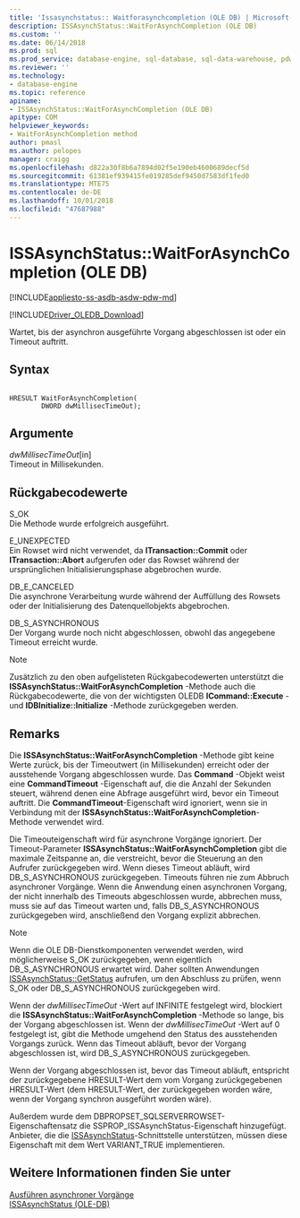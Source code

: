 ```yaml
---
title: 'Issasynchstatus:: Waitforasynchcompletion (OLE DB) | Microsoft-Dokumentation'
description: ISSAsynchStatus::WaitForAsynchCompletion (OLE DB)
ms.custom: ''
ms.date: 06/14/2018
ms.prod: sql
ms.prod_service: database-engine, sql-database, sql-data-warehouse, pdw
ms.reviewer: ''
ms.technology:
- database-engine
ms.topic: reference
apiname:
- ISSAsynchStatus::WaitForAsynchCompletion (OLE DB)
apitype: COM
helpviewer_keywords:
- WaitForAsynchCompletion method
author: pmasl
ms.author: pelopes
manager: craigg
ms.openlocfilehash: d822a30f8b6a7894d02f5e190eb4600689decf5d
ms.sourcegitcommit: 61381ef939415fe019285def9450d7583df1fed0
ms.translationtype: MTE75
ms.contentlocale: de-DE
ms.lasthandoff: 10/01/2018
ms.locfileid: "47687988"
---
```

# <a name="issasynchstatuswaitforasynchcompletion-ole-db"></a>ISSAsynchStatus::WaitForAsynchCompletion (OLE DB)
[!INCLUDE[appliesto-ss-asdb-asdw-pdw-md](../../../includes/appliesto-ss-asdb-asdw-pdw-md.md)]

[!INCLUDE[Driver_OLEDB_Download](../../../includes/driver_oledb_download.md)]

  Wartet, bis der asynchron ausgeführte Vorgang abgeschlossen ist oder ein Timeout auftritt.  
  
## <a name="syntax"></a>Syntax  
  
```  
  
HRESULT WaitForAsynchCompletion(   
        DWORD dwMillisecTimeOut);  
```  
  
## <a name="arguments"></a>Argumente  
 *dwMillisecTimeOut*[in]  
 Timeout in Millisekunden.  
  
## <a name="return-code-values"></a>Rückgabecodewerte  
 S_OK  
 Die Methode wurde erfolgreich ausgeführt.  
  
 E_UNEXPECTED  
 Ein Rowset wird nicht verwendet, da **ITransaction::Commit** oder **ITransaction::Abort** aufgerufen oder das Rowset während der ursprünglichen Initialisierungsphase abgebrochen wurde.  
  
 DB_E_CANCELED  
 Die asynchrone Verarbeitung wurde während der Auffüllung des Rowsets oder der Initialisierung des Datenquellobjekts abgebrochen.  
  
 DB_S_ASYNCHRONOUS  
 Der Vorgang wurde noch nicht abgeschlossen, obwohl das angegebene Timeout erreicht wurde.  
  
> [!NOTE]  
>  Zusätzlich zu den oben aufgelisteten Rückgabecodewerten unterstützt die **ISSAsynchStatus::WaitForAsynchCompletion** -Methode auch die Rückgabecodewerte, die von der wichtigsten OLEDB **ICommand::Execute** - und **IDBInitialize::Initialize** -Methode zurückgegeben werden.  
  
## <a name="remarks"></a>Remarks  
 Die **ISSAsynchStatus::WaitForAsynchCompletion** -Methode gibt keine Werte zurück, bis der Timeoutwert (in Millisekunden) erreicht oder der ausstehende Vorgang abgeschlossen wurde. Das **Command** -Objekt weist eine **CommandTimeout** -Eigenschaft auf, die die Anzahl der Sekunden steuert, während denen eine Abfrage ausgeführt wird, bevor ein Timeout auftritt. Die **CommandTimeout**-Eigenschaft wird ignoriert, wenn sie in Verbindung mit der **ISSAsynchStatus::WaitForAsynchCompletion**-Methode verwendet wird.  
  
 Die Timeouteigenschaft wird für asynchrone Vorgänge ignoriert. Der Timeout-Parameter **ISSAsynchStatus::WaitForAsynchCompletion** gibt die maximale Zeitspanne an, die verstreicht, bevor die Steuerung an den Aufrufer zurückgegeben wird. Wenn dieses Timeout abläuft, wird DB_S_ASYNCHRONOUS zurückgegeben. Timeouts führen nie zum Abbruch asynchroner Vorgänge. Wenn die Anwendung einen asynchronen Vorgang, der nicht innerhalb des Timeouts abgeschlossen wurde, abbrechen muss, muss sie auf das Timeout warten und, falls DB_S_ASYNCHRONOUS zurückgegeben wird, anschließend den Vorgang explizit abbrechen.  
  
> [!NOTE]  
>  Wenn die OLE DB-Dienstkomponenten verwendet werden, wird möglicherweise S_OK zurückgegeben, wenn eigentlich DB_S_ASYNCHRONOUS erwartet wird. Daher sollten Anwendungen [ISSAsynchStatus::GetStatus](../../oledb/ole-db-interfaces/issasynchstatus-getstatus-ole-db.md) aufrufen, um den Abschluss zu prüfen, wenn S_OK oder DB_S_ASYNCHRONOUS zurückgegeben wird.  
  
 Wenn der *dwMillisecTimeOut* -Wert auf INFINITE festgelegt wird, blockiert die **ISSAsynchStatus::WaitForAsynchCompletion** -Methode so lange, bis der Vorgang abgeschlossen ist. Wenn der *dwMillisecTimeOut* -Wert auf 0 festgelegt ist, gibt die Methode umgehend den Status des ausstehenden Vorgangs zurück. Wenn das Timeout abläuft, bevor der Vorgang abgeschlossen ist, wird DB_S_ASYNCHRONOUS zurückgegeben.  
  
 Wenn der Vorgang abgeschlossen ist, bevor das Timeout abläuft, entspricht der zurückgegebene HRESULT-Wert dem vom Vorgang zurückgegebenen HRESULT-Wert (dem HRESULT-Wert, der zurückgegeben worden wäre, wenn der Vorgang synchron ausgeführt worden wäre).  
  
 Außerdem wurde dem DBPROPSET_SQLSERVERROWSET-Eigenschaftensatz die SSPROP_ISSAsynchStatus-Eigenschaft hinzugefügt. Anbieter, die die [ISSAsynchStatus](../../oledb/ole-db-interfaces/issasynchstatus-ole-db.md)-Schnittstelle unterstützen, müssen diese Eigenschaft mit dem Wert VARIANT_TRUE implementieren.  
  
## <a name="see-also"></a>Weitere Informationen finden Sie unter  
 [Ausführen asynchroner Vorgänge](../../oledb/features/performing-asynchronous-operations.md)   
 [ISSAsynchStatus &#40;OLE-DB&#41;](../../oledb/ole-db-interfaces/issasynchstatus-ole-db.md)  
  
  
